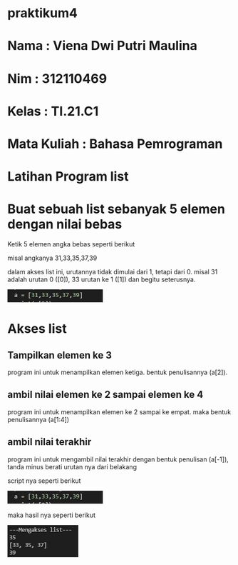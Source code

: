 # praktikum4
<h1> Nama           :   Viena Dwi Putri Maulina <h1>
<h1> Nim            :   312110469
<h1> Kelas          :   TI.21.C1
<h1> Mata Kuliah    :   Bahasa Pemrograman <h1>

# Latihan Program list
# Buat sebuah list sebanyak 5 elemen dengan nilai bebas
<p> Ketik 5 elemen angka bebas seperti berikut<p>
<p> misal angkanya 31,33,35,37,39 <p>
<p> dalam akses list ini, urutannya tidak dimulai dari 1, tetapi dari 0. misal 31 adalah urutan 0 ([0]), 33 urutan ke 1 ([1]) dan begitu seterusnya. <p>

![gambar 1](ss/1.png)

# Akses list
## Tampilkan elemen ke 3
<p> program ini untuk menampilkan elemen ketiga. bentuk penulisannya (a[2]). <p> 

## ambil nilai elemen ke 2 sampai elemen ke 4
<p> program ini untuk menampilkan elemen ke 2 sampai ke empat. maka bentuk penulisannya (a[1:4])<p>

## ambil nilai terakhir
<p> program ini untuk mengambil nilai terakhir dengan bentuk penulisan (a[-1]), tanda minus berati urutan nya dari belakang <p>

<p> script nya seperti berikut <p>

![gambar 1](ss/1.png)

<p>maka hasil nya seperti berikut<p>

![gambar 2](ss/5.png)

